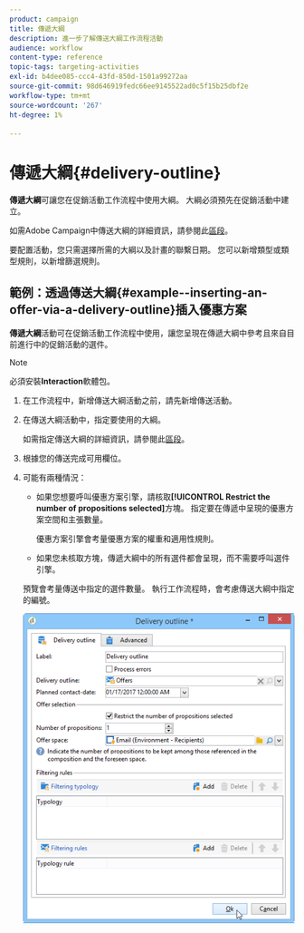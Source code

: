 ```yaml
---
product: campaign
title: 傳遞大綱
description: 進一步了解傳送大綱工作流程活動
audience: workflow
content-type: reference
topic-tags: targeting-activities
exl-id: b4dee085-ccc4-43fd-850d-1501a99272aa
source-git-commit: 98d646919fedc66ee9145522ad0c5f15b25dbf2e
workflow-type: tm+mt
source-wordcount: '267'
ht-degree: 1%

---
```


# 傳遞大綱{#delivery-outline}

**傳遞大綱**&#x200B;可讓您在促銷活動工作流程中使用大綱。 大綱必須預先在促銷活動中建立。

如需Adobe Campaign中傳送大綱的詳細資訊，請參閱此[區段](../../campaign/using/marketing-campaign-deliveries.md#associating-and-structuring-resources-linked-via-a-delivery-outline)。

要配置活動，您只需選擇所需的大綱以及計畫的聯繫日期。 您可以新增類型或類型規則，以新增篩選規則。

## 範例：透過傳送大綱{#example--inserting-an-offer-via-a-delivery-outline}插入優惠方案

**傳遞大綱**&#x200B;活動可在促銷活動工作流程中使用，讓您呈現在傳遞大綱中參考且來自目前進行中的促銷活動的選件。

>[!NOTE]
>
>必須安裝&#x200B;**Interaction**&#x200B;軟體包。

1. 在工作流程中，新增傳送大綱活動之前，請先新增傳送活動。
1. 在傳送大綱活動中，指定要使用的大綱。

   如需指定傳送大綱的詳細資訊，請參閱此[區段](../../campaign/using/marketing-campaign-deliveries.md#associating-and-structuring-resources-linked-via-a-delivery-outline)。

1. 根據您的傳送完成可用欄位。
1. 可能有兩種情況：

   * 如果您想要呼叫優惠方案引擎，請核取&#x200B;**[!UICONTROL Restrict the number of propositions selected]**&#x200B;方塊。 指定要在傳遞中呈現的優惠方案空間和主張數量。

      優惠方案引擎會考量優惠方案的權重和適用性規則。

   * 如果您未核取方塊，傳遞大綱中的所有選件都會呈現，而不需要呼叫選件引擎。

   預覽會考量傳送中指定的選件數量。 執行工作流程時，會考慮傳送大綱中指定的編號。

   ![](assets/int_compo_offre_wf1.png)
